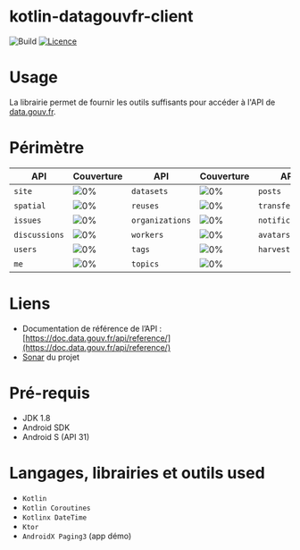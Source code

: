 # kotlin-datagouvfr-client

![Build](https://github.com/BapNesS/kotlin-datagouvfr-client/actions/workflows/build.yml/badge.svg) [![Licence](https://img.shields.io/badge/License-Apache%202.0-blue.svg?style=flat)](http://www.apache.org/licenses/LICENSE-2.0)

# Usage

La librairie permet de fournir les outils suffisants pour accéder à l'API de [data.gouv.fr](https://data.gouv.fr).

# Périmètre

| API	           | Couverture                                                            | API	           | Couverture                                                           | API	             | Couverture                                                            |
| ---------------- | :-------------------------------------------------------------------- | ---------------- | :-------------------------------------------------------------------- | ---------------- | :-------------------------------------------------------------------- |
| `site`           | ![0%](https://img.shields.io/badge/-0%25-lightgrey?style=flat-square) | `datasets`       | ![0%](https://img.shields.io/badge/-0%25-lightgrey?style=flat-square) | `posts`          | ![0%](https://img.shields.io/badge/-0%25-lightgrey?style=flat-square) |
| `spatial`        | ![0%](https://img.shields.io/badge/-0%25-lightgrey?style=flat-square) | `reuses`         | ![0%](https://img.shields.io/badge/-0%25-lightgrey?style=flat-square) | `transfer`       | ![0%](https://img.shields.io/badge/-0%25-lightgrey?style=flat-square) |
| `issues`         | ![0%](https://img.shields.io/badge/-0%25-lightgrey?style=flat-square) | `organizations`  | ![0%](https://img.shields.io/badge/-0%25-lightgrey?style=flat-square) | `notifications`  | ![0%](https://img.shields.io/badge/-0%25-lightgrey?style=flat-square) |
| `discussions`    | ![0%](https://img.shields.io/badge/-0%25-lightgrey?style=flat-square) | `workers`        | ![0%](https://img.shields.io/badge/-0%25-lightgrey?style=flat-square) | `avatars`        | ![0%](https://img.shields.io/badge/-0%25-lightgrey?style=flat-square) |
| `users`          | ![0%](https://img.shields.io/badge/-0%25-lightgrey?style=flat-square) | `tags`           | ![0%](https://img.shields.io/badge/-0%25-lightgrey?style=flat-square) | `harvest`        | ![0%](https://img.shields.io/badge/-0%25-lightgrey?style=flat-square) |
| `me`             | ![0%](https://img.shields.io/badge/-0%25-lightgrey?style=flat-square) | `topics`         | ![0%](https://img.shields.io/badge/-0%25-lightgrey?style=flat-square) | | |


# Liens
* Documentation de référence de l’API : [https://doc.data.gouv.fr/api/reference/](https://doc.data.gouv.fr/api/reference/)
* [Sonar](https://sonarcloud.io/dashboard?id=com.baptistecarlier.kotlin.datagouvfr%3Adatagouvfr-client) du projet

# Pré-requis
* JDK 1.8
* Android SDK
* Android S (API 31)

# Langages, librairies et outils used
* `Kotlin`
* `Kotlin Coroutines`
* `Kotlinx DateTime`
* `Ktor`
* `AndroidX Paging3` (app démo)